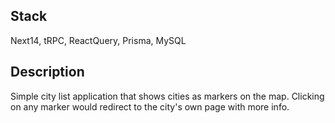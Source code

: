 ## Stack
Next14, tRPC, ReactQuery, Prisma, MySQL

## Description
Simple city list application that shows cities as markers on the map. Clicking on any marker would redirect to the city's own page with more info.
